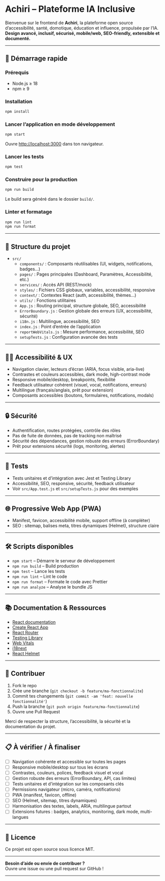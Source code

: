 # Achiri – Plateforme IA Inclusive

Bienvenue sur le frontend de **Achiri**, la plateforme open source d’accessibilité, santé, domotique, éducation et influence, propulsée par l’IA.  
**Design avancé, inclusif, sécurisé, mobile/web, SEO-friendly, extensible et documenté.**

---

## 🚀 Démarrage rapide

### Prérequis

- Node.js ≥ 18
- npm ≥ 9

### Installation

```bash
npm install
```

### Lancer l’application en mode développement

```bash
npm start
```

Ouvre [http://localhost:3000](http://localhost:3000) dans ton navigateur.

### Lancer les tests

```bash
npm test
```

### Construire pour la production

```bash
npm run build
```

Le build sera généré dans le dossier `build/`.

### Linter et formatage

```bash
npm run lint
npm run format
```

---

## 📁 Structure du projet

- `src/`
  - `components/` : Composants réutilisables (UI, widgets, notifications, badges…)
  - `pages/` : Pages principales (Dashboard, Paramètres, Accessibilité, etc.)
  - `services/` : Accès API (REST/mock)
  - `styles/` : Fichiers CSS globaux, variables, accessibilité, responsive
  - `context/` : Contextes React (auth, accessibilité, thèmes…)
  - `utils/` : Fonctions utilitaires
  - `App.js` : Routing principal, structure globale, SEO, accessibilité
  - `ErrorBoundary.js` : Gestion globale des erreurs (UX, accessibilité, sécurité)
  - `i18n.js` : Multilingue, accessibilité, SEO
  - `index.js` : Point d’entrée de l’application
  - `reportWebVitals.js` : Mesure performance, accessibilité, SEO
  - `setupTests.js` : Configuration avancée des tests

---

## 🧑‍🦽 Accessibilité & UX

- Navigation clavier, lecteurs d’écran (ARIA, focus visible, aria-live)
- Contrastes et couleurs accessibles, dark mode, high-contrast mode
- Responsive mobile/desktop, breakpoints, flexibilité
- Feedback utilisateur cohérent (visuel, vocal, notifications, erreurs)
- Multilingue (français/anglais, prêt pour extension)
- Composants accessibles (boutons, formulaires, notifications, modals)

---

## 🔒 Sécurité

- Authentification, routes protégées, contrôle des rôles
- Pas de fuite de données, pas de tracking non maîtrisé
- Sécurité des dépendances, gestion robuste des erreurs (ErrorBoundary)
- Prêt pour extensions sécurité (logs, monitoring, alertes)

---

## 🧪 Tests

- Tests unitaires et d’intégration avec Jest et Testing Library
- Accessibilité, SEO, responsive, sécurité, feedback utilisateur
- Voir `src/App.test.js` et `src/setupTests.js` pour des exemples

---

## 🌐 Progressive Web App (PWA)

- Manifest, favicon, accessibilité mobile, support offline (à compléter)
- SEO : sitemap, balises meta, titres dynamiques (Helmet), structure claire

---

## 🛠️ Scripts disponibles

- `npm start` – Démarre le serveur de développement
- `npm run build` – Build production
- `npm test` – Lance les tests
- `npm run lint` – Lint le code
- `npm run format` – Formate le code avec Prettier
- `npm run analyze` – Analyse le bundle JS

---

## 📚 Documentation & Ressources

- [React documentation](https://reactjs.org/)
- [Create React App](https://github.com/facebook/create-react-app)
- [React Router](https://reactrouter.com/)
- [Testing Library](https://testing-library.com/)
- [Web Vitals](https://web.dev/vitals/)
- [i18next](https://www.i18next.com/)
- [React Helmet](https://github.com/nfl/react-helmet)

---

## 🤝 Contribuer

1. Fork le repo
2. Crée une branche (`git checkout -b feature/ma-fonctionnalite`)
3. Commit tes changements (`git commit -am 'feat: nouvelle fonctionnalité'`)
4. Push la branche (`git push origin feature/ma-fonctionnalite`)
5. Ouvre une Pull Request

Merci de respecter la structure, l’accessibilité, la sécurité et la documentation du projet.

---

## 📋 À vérifier / À finaliser

- [ ] Navigation cohérente et accessible sur toutes les pages
- [ ] Responsive mobile/desktop sur tous les écrans
- [ ] Contrastes, couleurs, polices, feedback visuel et vocal
- [ ] Gestion robuste des erreurs (ErrorBoundary, API, cas limites)
- [ ] Tests unitaires et d’intégration sur les composants clés
- [ ] Permissions navigateur (micro, caméra, notifications)
- [ ] PWA (manifest, favicon, offline)
- [ ] SEO (Helmet, sitemap, titres dynamiques)
- [ ] Harmonisation des textes, labels, ARIA, multilingue partout
- [ ] Extensions futures : badges, analytics, monitoring, dark mode, multi-langues

---

## 📝 Licence

Ce projet est open source sous licence MIT.

---

**Besoin d’aide ou envie de contribuer ?**  
Ouvre une issue ou une pull request sur GitHub !

---